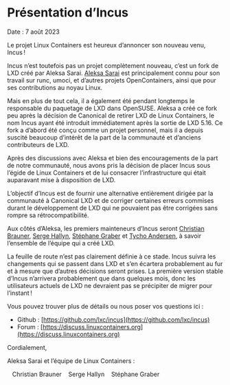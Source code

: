 <!--
# Introducing Incus
Date: 7th of August 2023
-->
# Présentation d’Incus
Date : 7 août 2023

<!--
The Linux Containers project is excited to announce its latest addition, Incus!
-->
Le projet Linux Containers est heureux d’annoncer son nouveau venu, Incus !

<!--
Incus isn’t a completely new project however, it’s a fork of LXD created by Aleksa Sarai.
[Aleksa Sarai](https://github.com/cyphar) is most known for his work on runc, umoci and other OpenContainers projects as well as contributions to the Linux kernel.
-->
Incus n’est toutefois pas un projet complètement nouveau, c’est un fork de LXD créé par Aleksa Sarai.
[Aleksa Sarai](https://github.com/cyphar) est principalement connu pour son travail sur runc, umoci, et d’autres projets OpenContainers, ainsi que pour ses contributions au noyau Linux.

<!--
But in addition to all that, he’s also been the long time packager of LXD in OpenSUSE.
Aleksa created the fork shortly after Canonical’s decision to take LXD away from Linux Containers with the name Incus being introduced immediately following the LXD 5.16 release. This fork was first intended as a personal project, but has since gathered quite a bit of interest both from the community as well as from former LXD contributors.
-->
Mais en plus de tout cela, il a également été pendant longtemps le responsable du paquetage de LXD dans OpenSUSE.
Aleksa a créé ce fork peu après la décision de Canonical de retirer LXD de Linux Containers, le nom Incus ayant été introduit immédiatement après la sortie de LXD 5.16. Ce fork a d’abord été conçu comme un projet personnel, mais il a depuis suscité beaucoup d’intérêt de la part de la communauté et d’anciens contributeurs de LXD.

<!--
After some discussion with Aleksa and a fair bit of encouragement from our community, we have made the decision to take Incus under the umbrella of Linux Containers and will commit to it the infrastructure which was previously made available to LXD.
-->
Après des discussions avec Aleksa et bien des encouragements de la part de notre communauté, nous avons pris la décision de placer Incus sous l’égide de Linux Containers et de lui consacrer l’infrastructure qui était auparavant mise à disposition de LXD.

<!--
The goal of Incus is to provide a fully community led alternative to Canonical’s LXD as well as providing an opportunity to correct some mistakes that were made during LXD’s development which couldn’t be corrected without breaking backward compatibility.
-->
L’objectif d’Incus est de fournir une alternative entièrement dirigée par la communauté à Canonical LXD et de corriger certaines erreurs commises durant le développement de LXD qui ne pouvaient pas être corrigées sans rompre sa rétrocompatibilité.

<!--
In addition to Aleksa, the initial set of maintainers for Incus will include [Christian Brauner](https://github.com/brauner), [Serge Hallyn](https://github.com/hallyn), [Stéphane Graber](https://github.com/stgraber) and [Tycho Andersen](https://github.com/tych0), effectively including the entire team that once created LXD.
-->
Aux côtés d’Aleksa, les premiers mainteneurs d’Incus seront [Christian Brauner](https://github.com/brauner), [Serge Hallyn](https://github.com/hallyn), [Stéphane Graber](https://github.com/stgraber) et [Tycho Andersen](https://github.com/tych0), à savoir l’ensemble de l’équipe qui a créé LXD.

<!--
There is no clearly defined roadmap at this point. Incus will be tracking changes happening in LXD and will likely in time diverge from it as different decisions get made.
A stable release of Incus is likely at least a couple of months away so existing LXD users shouldn’t rush to find a way to migrate quite yet!
-->
La feuille de route n’est pas clairement définie à ce stade. Incus suivra les changements qui se passent dans LXD et s’en écartera probablement au fur et à mesure que d’autres décisions seront prises.
La première version stable d’Incus n’arrivera probablement que dans quelques mois, donc les utilisateurs actuels de LXD ne devraient pas se précipiter de migrer pour l’instant !

<!--
You can find more details or ask us your questions here:
-->
Vous pouvez trouver plus de détails ou nous poser vos questions ici :

<!--
- Github: [https://github.com/lxc/incus](https://github.com/lxc/incus)
- Forum: [https://discuss.linuxcontainers.org](https://discuss.linuxcontainers.org)
-->
- Github : [https://github.com/lxc/incus](https://github.com/lxc/incus)
- Forum : [https://discuss.linuxcontainers.org](https://discuss.linuxcontainers.org)

<!--
Sincerely,
-->
Cordialement,

<!--
Aleksa Sarai and the Linux Containers team:
-->
Aleksa Sarai et l’équipe de Linux Containers :

<!--
&nbsp;&nbsp;  Christian Brauner
&nbsp;&nbsp;  Serge Hallyn
&nbsp;&nbsp;  Stéphane Graber
-->
&nbsp;&nbsp;  Christian Brauner
&nbsp;&nbsp;  Serge Hallyn
&nbsp;&nbsp;  Stéphane Graber
